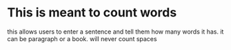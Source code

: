 # This is meant to count words
this allows users to enter a sentence and tell them how many words it has. 
it can be paragraph or a book.
will never count spaces
